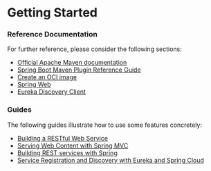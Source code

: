 # Getting Started

### Reference Documentation
For further reference, please consider the following sections:

* [Official Apache Maven documentation](https://maven.apache.org/guides/index.html)
* [Spring Boot Maven Plugin Reference Guide](https://docs.spring.io/spring-boot/docs/2.5.13/maven-plugin/reference/html/)
* [Create an OCI image](https://docs.spring.io/spring-boot/docs/2.5.13/maven-plugin/reference/html/#build-image)
* [Spring Web](https://docs.spring.io/spring-boot/docs/2.5.13/reference/htmlsingle/#boot-features-developing-web-applications)
* [Eureka Discovery Client](https://docs.spring.io/spring-cloud-netflix/docs/current/reference/html/#service-discovery-eureka-clients)

### Guides
The following guides illustrate how to use some features concretely:

* [Building a RESTful Web Service](https://spring.io/guides/gs/rest-service/)
* [Serving Web Content with Spring MVC](https://spring.io/guides/gs/serving-web-content/)
* [Building REST services with Spring](https://spring.io/guides/tutorials/bookmarks/)
* [Service Registration and Discovery with Eureka and Spring Cloud](https://spring.io/guides/gs/service-registration-and-discovery/)

